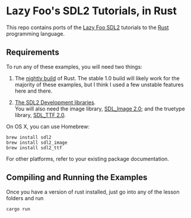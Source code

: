 # Lazy Foo's SDL2 Tutorials, in Rust #

This repo contains ports of the
[Lazy Foo SDL2](http://lazyfoo.net/tutorials/SDL/index.php) tutorials
to the [Rust](http://www.rust-lang.org) programming language.

## Requirements

To run any of these examples, you will need two things:

1. The [nightly build](http://www.rust-lang.org/install.html) of Rust.  The
stable 1.0 build will likely work for the majority of these examples,
but I think I used a few unstable features here and there.

2. [The SDL2 Development libraries](https://www.libsdl.org/download-2.0.php).  
You will also need the image library, [SDL_Image 2.0](https://www.libsdl.org/projects/SDL_image/);
and the truetype library, [SDL_TTF 2.0](https://www.libsdl.org/projects/SDL_ttf/).

On OS X, you can use Homebrew:

	brew install sdl2
    brew install sdl2_image
    brew install sdl2_ttf

For other platforms, refer to your existing package documentation.

## Compiling and Running the Examples

Once you have a version of rust installed, just go into any of the
lesson folders and run

    cargo run



